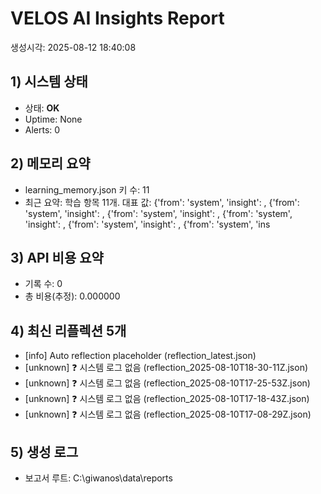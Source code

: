 ﻿# VELOS AI Insights Report
생성시각: 2025-08-12 18:40:08

## 1) 시스템 상태
- 상태: **OK**
- Uptime: None
- Alerts: 0

## 2) 메모리 요약
- learning_memory.json 키 수: 11
- 최근 요약: 학습 항목 11개. 대표 값: {'from': 'system', 'insight': , {'from': 'system', 'insight': , {'from': 'system', 'insight': , {'from': 'system', 'insight': , {'from': 'system', 'insight': , {'from': 'system', 'ins

## 3) API 비용 요약
- 기록 수: 0
- 총 비용(추정): 0.000000

## 4) 최신 리플렉션 5개
- [info] Auto reflection placeholder (reflection_latest.json)
- [unknown] ❓ 시스템 로그 없음 (reflection_2025-08-10T18-30-11Z.json)
- [unknown] ❓ 시스템 로그 없음 (reflection_2025-08-10T17-25-53Z.json)
- [unknown] ❓ 시스템 로그 없음 (reflection_2025-08-10T17-18-43Z.json)
- [unknown] ❓ 시스템 로그 없음 (reflection_2025-08-10T17-08-29Z.json)

## 5) 생성 로그
- 보고서 루트: C:\giwanos\data\reports

